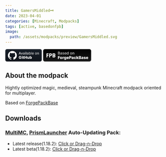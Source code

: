 ```yaml
---
title: GamersMiddled🗝️
date: 2023-04-01
categories: [Minecraft, Modpacks]
tags: [active, basedonfpb]
image:
  path: /assets/modpacks/preview/GamersMiddled.svg
---
```

<a href="https://github.com/Den4enko/GamersMiddled"><img alt="SourceCode" height="40" src="/assets/badges/github_vector.svg"></a>
<a href="https://den4enko.github.io/posts/ForgePackBase/"><img alt="ForgePackBase" height="40" src="/assets/badges/ForgePackBase.svg"></a>
## About the modpack
Hightly optimized magic, medieval, steampunk Minecraft modpack oriented for multiplayer.

Based on [ForgePackBase](/posts/ForgePackBase)

## Downloads
### [MultiMC](https://multimc.org/), [PrismLauncher](https://prismlauncher.org/) Auto-Updating Pack:
- Latest release(1.18.2): [Click or Drag-n-Drop](/GamersMiddled/GamersMiddled.zip)
- Latest beta(1.18.2): [Click or Drag-n-Drop](/GamersMiddled/GamersMiddled-Beta.zip)
